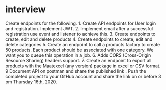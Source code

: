 # interview
 Create endpoints for the following.  1. Create API endpoints for User login and registration. Implement JWT.   2. Implement email after a successful registration use event and listener to achieve this.  3. Create endpoints to create, edit and delete products  4. Create endpoints to create, edit and delete categories  5. Create an endpoint to call a products factory to create 50 products. Each product should be associated with one category. We want you to queue this operation in a job.  6. Adds CORS (Cross-Origin Resource Sharing) headers support.  7. Create an endpoint to export all products with the Maatexcel (any version) package in excel or CSV format.  9 Document API on postman and share the published link .   Push the completed project to your GitHub account and share the link on or before 3 pm Thursday 16th, 2020.
